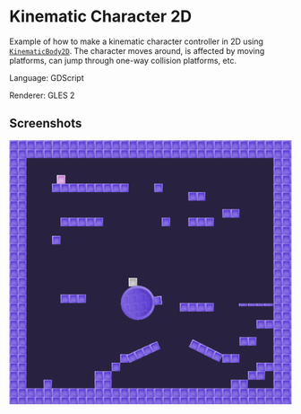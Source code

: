 # Kinematic Character 2D

Example of how to make a kinematic character controller in 2D using
[`KinematicBody2D`](https://docs.godotengine.org/en/latest/classes/class_kinematicbody2d.html).
The character moves around, is affected by moving platforms,
can jump through one-way collision platforms, etc.

Language: GDScript

Renderer: GLES 2

## Screenshots

![Screenshot](screenshots/kinematic.png)
